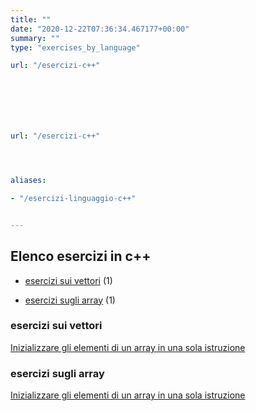 ```yaml
---
title: ""
date: "2020-12-22T07:36:34.467177+00:00"
summary: ""
type: "exercises_by_language"

url: "/esercizi-c++"







url: "/esercizi-c++"




aliases:

- "/esercizi-linguaggio-c++"


---
```




## Elenco esercizi in c++ 



* [esercizi sui vettori](/category/esercizi-sui-vettori) (1)




* [esercizi sugli array](/category/esercizi-sugli-array) (1)






### esercizi sui vettori


[Inizializzare gli elementi di un array in una sola istruzione](/esercizi/trovare-il-massimo-di-un-vettore)



### esercizi sugli array


[Inizializzare gli elementi di un array in una sola istruzione](/esercizi/trovare-il-massimo-di-un-vettore)






